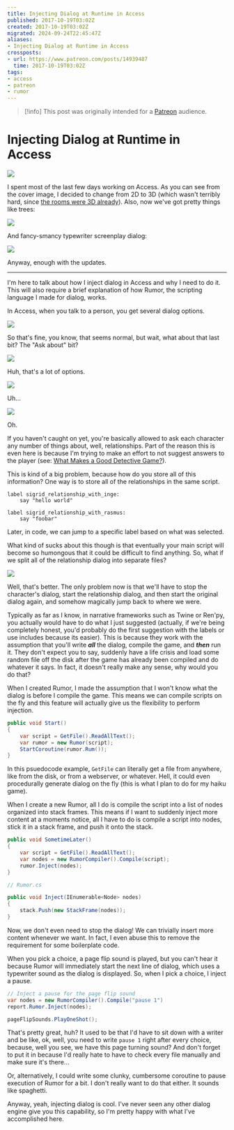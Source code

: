 ```yaml
---
title: Injecting Dialog at Runtime in Access
published: 2017-10-19T03:02Z
created: 2017-10-19T03:02Z
migrated: 2024-09-24T22:45:47Z
aliases:
- Injecting Dialog at Runtime in Access
crossposts:
- url: https://www.patreon.com/posts/14939487
  time: 2017-10-19T03:02Z
tags:
- access
- patreon
- rumor
---
```


> [!info]
> This post was originally intended for a [Patreon](../tags/patreon.md) audience.

# Injecting Dialog at Runtime in Access

![](201710190302-banner.png)

I spent most of the last few days working on Access. As you can see from the cover image, I decided to change from 2D to 3D (which wasn't terribly hard, since [the rooms were 3D already](201708192200.md)). Also, now we've got pretty things like trees:

![](201710190302-props.gif)

And fancy-smancy typewriter screenplay dialog:

![](201710190302-dialog.gif)

Anyway, enough with the updates.

---

I'm here to talk about how I inject dialog in Access and why I need to do it. This will also require a brief explanation of how Rumor, the scripting language I made for dialog, works.

In Access, when you talk to a person, you get several dialog options.

![](201710190302-options.png)

So that's fine, you know, that seems normal, but wait, what about that last bit? The "Ask about" bit?

![](201710190302-huh.png)

Huh, that's a lot of options.

![](201710190302-uhhh.png)

Uh...

![](201710190302-oh.png)

Oh.

If you haven't caught on yet, you're basically allowed to ask each character any number of things about, well, relationships. Part of the reason this is even here is because I'm trying to make an effort to not suggest answers to the player (see: [What Makes a Good Detective Game?](https://www.youtube.com/watch?v=gwV_mA2cv_0)).

This is kind of a big problem, because how do you store all of this information? One way is to store all of the relationships in the same script.

```
label sigrid_relationship_with_inge:
    say "hello world"

label sigrid_relationship_with_rasmus:
    say "foobar"
```

Later, in code, we can jump to a specific label based on what was selected.

What kind of sucks about this though is that eventually your main script will become so humongous that it could be difficult to find anything. So, what if we split all of the relationship dialog into separate files?

![](201710190302-files.png)

Well, that's better. The only problem now is that we'll have to stop the character's dialog, start the relationship dialog, and then start the original dialog again, and somehow magically jump back to where we were.

Typically as far as I know, in narrative frameworks such as Twine or Ren'py, you actually would have to do what I just suggested (actually, if we're being completely honest, you'd probably do the first suggestion with the labels or use includes because its easier). This is because they work with the assumption that you'll write _**all**_ the dialog, compile the game, and _**then**_ run it. They don't expect you to say, suddenly have a life crisis and load some random file off the disk after the game has already been compiled and do whatever it says. In fact, it doesn't really make any sense, why would you do that?

When I created Rumor, I made the assumption that I won't know what the dialog is before I compile the game. This means we can compile scripts on the fly and this feature will actually give us the flexibility to perform injection.

```cs
public void Start()
{
    var script = GetFile().ReadAllText();
    var rumor = new Rumor(script);
    StartCoroutine(rumor.Rum());
}
```

In this psuedocode example, `GetFile` can literally get a file from anywhere, like from the disk, or from a webserver, or whatever. Hell, it could even procedurally generate dialog on the fly (this is what I plan to do for my haiku game).

When I create a new Rumor, all I do is compile the script into a list of nodes organized into stack frames. This means if I want to suddenly inject more content at a moments notice, all I have to do is compile a script into nodes, stick it in a stack frame, and push it onto the stack.

```cs
public void SometimeLater()
{
    var script = GetFile().ReadAllText();
    var nodes = new RumorCompiler().Compile(script);
    rumor.Inject(nodes);
}

// Rumor.cs

public void Inject(IEnumerable<Node> nodes)
{
    stack.Push(new StackFrame(nodes));
}
```

Now, we don't even need to stop the dialog! We can trivially insert more content whenever we want. In fact, I even abuse this to remove the requirement for some boilerplate code.

When you pick a choice, a page flip sound is played, but you can't hear it because Rumor will immediately start the next line of dialog, which uses a typewriter sound as the dialog is displayed. So, when I pick a choice, I inject a pause.

```cs
// Inject a pause for the page flip sound
var nodes = new RumorCompiler().Compile("pause 1")
report.Rumor.Inject(nodes);

pageFlipSounds.PlayOneShot();
```

That's pretty great, huh? It used to be that I'd have to sit down with a writer and be like, ok, well, you need to write `pause 1` right after every choice, because, well you see, we have this page turning sound? And don't forget to put it in because I'd really hate to have to check every file manually and make sure it's there...

Or, alternatively, I could write some clunky, cumbersome coroutine to pause execution of Rumor for a bit. I don't really want to do that either. It sounds like spaghetti.

Anyway, yeah, injecting dialog is cool. I've never seen any other dialog engine give you this capability, so I'm pretty happy with what I've accomplished here.
